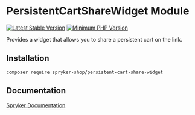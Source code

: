 # PersistentCartShareWidget Module
[![Latest Stable Version](https://poser.pugx.org/spryker-shop/persistent-cart-share-widget/v/stable.svg)](https://packagist.org/packages/spryker-shop/persistent-cart-share-widget)
[![Minimum PHP Version](https://img.shields.io/badge/php-%3E%3D%208.2-8892BF.svg)](https://php.net/)

Provides a widget that allows you to share a persistent cart on the link.

## Installation

```
composer require spryker-shop/persistent-cart-share-widget
```

## Documentation

[Spryker Documentation](https://docs.spryker.com)
